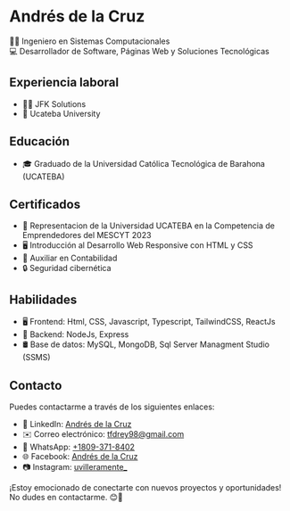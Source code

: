 # Andrés de la Cruz

👨‍💻 Ingeniero en Sistemas Computacionales \
💻 Desarrollador de Software, Páginas Web y Soluciones Tecnológicas

## Experiencia laboral

- 👨‍💼 JFK Solutions
- 🏫 Ucateba University

## Educación

- 🎓 Graduado de la Universidad Católica Tecnológica de Barahona (UCATEBA)

## Certificados

- 📑 Representacion de la Universidad UCATEBA en la Competencia de Emprendedores del MESCYT 2023
- 🖥️ Introducción al Desarrollo Web Responsive con HTML y CSS
- 📑 Auxiliar en Contabilidad
- 🔒 Seguridad cibernética

## Habilidades

- 🖥️ Frontend: Html, CSS, Javascript, Typescript, TailwindCSS, ReactJs
- 🐞 Backend: NodeJs, Express
- 🛢️ Base de datos: MySQL, MongoDB, Sql Server Managment Studio (SSMS)

## Contacto

Puedes contactarme a través de los siguientes enlaces:

- 💼 LinkedIn: [Andrés de la Cruz](https://www.linkedin.com/in/andrés-de-la-cruz-4b7a46272/)
- ✉️ Correo electrónico: [tfdrey98@gmail.com](mailto:tfdrey98@gmail.com)
- 💬 WhatsApp: [+1809-371-8402](https://wa.me/18093718402)
- 🌐 Facebook: [Andrés de la Cruz](https://www.facebook.com/AndresDlcrz27)
- 📷 Instagram: [uvilleramente_](https://www.instagram.com/uvilleramente_/)

¡Estoy emocionado de conectarte con nuevos proyectos y oportunidades! No dudes en contactarme. 😊🚀
